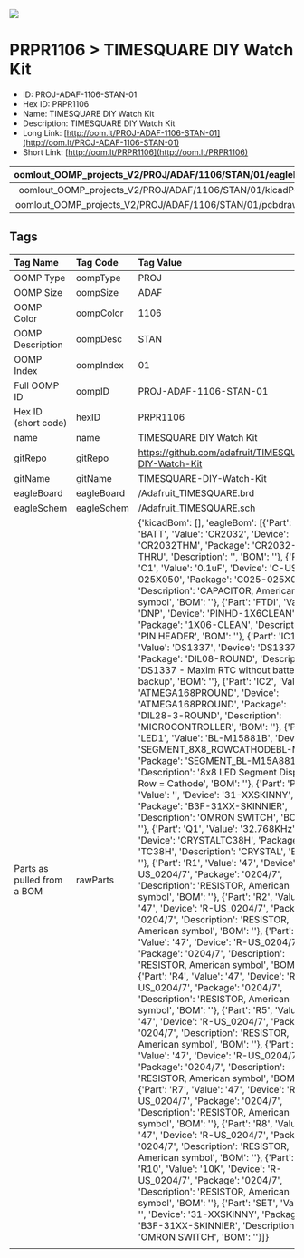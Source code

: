 


  
![][im]
# PRPR1106 > TIMESQUARE DIY Watch Kit

- ID: PROJ-ADAF-1106-STAN-01
- Hex ID: PRPR1106
- Name: TIMESQUARE DIY Watch Kit
- Description: TIMESQUARE DIY Watch Kit
- Long Link: [http://oom.lt/PROJ-ADAF-1106-STAN-01](http://oom.lt/PROJ-ADAF-1106-STAN-01)
- Short Link: [http://oom.lt/PRPR1106](http://oom.lt/PRPR1106)
  

|oomlout_OOMP_projects_V2/PROJ/ADAF/1106/STAN/01/eagleImage.png|oomlout_OOMP_projects_V2/PROJ/ADAF/1106/STAN/01/eagleSchemImage.png|oomlout_OOMP_projects_V2/PROJ/ADAF/1106/STAN/01/kicadPcb3dFront.png|oomlout_OOMP_projects_V2/PROJ/ADAF/1106/STAN/01/kicadPcb3dBack.png|
| :---: | :---: | :---: | :---: |
|oomlout_OOMP_projects_V2/PROJ/ADAF/1106/STAN/01/kicadPcb3d.png|oomlout_OOMP_projects_V2/PROJ/ADAF/1106/STAN/01/bomBack.png|oomlout_OOMP_projects_V2/PROJ/ADAF/1106/STAN/01/bomFront.png|oomlout_OOMP_projects_V2/PROJ/ADAF/1106/STAN/01/pcbdraw.svg|
|oomlout_OOMP_projects_V2/PROJ/ADAF/1106/STAN/01/pcbdrawBack.svg||||

## Tags
  

|Tag Name|Tag Code|Tag Value|
| :--- | :--- | :--- |
|OOMP Type|oompType|PROJ|
|OOMP Size|oompSize|ADAF|
|OOMP Color|oompColor|1106|
|OOMP Description|oompDesc|STAN|
|OOMP Index|oompIndex|01|
|Full OOMP ID|oompID|PROJ-ADAF-1106-STAN-01|
|Hex ID (short code)|hexID|PRPR1106|
|name|name|TIMESQUARE DIY Watch Kit|
|gitRepo|gitRepo|https://github.com/adafruit/TIMESQUARE-DIY-Watch-Kit|
|gitName|gitName|TIMESQUARE-DIY-Watch-Kit|
|eagleBoard|eagleBoard|/Adafruit_TIMESQUARE.brd|
|eagleSchem|eagleSchem|/Adafruit_TIMESQUARE.sch|
|Parts as pulled from a BOM|rawParts|{'kicadBom': [], 'eagleBom': [{'Part': 'BATT', 'Value': 'CR2032', 'Device': 'CR2032THM', 'Package': 'CR2032-THRU', 'Description': '', 'BOM': ''}, {'Part': 'C1', 'Value': '0.1uF', 'Device': 'C-US025-025X050', 'Package': 'C025-025X050', 'Description': 'CAPACITOR, American symbol', 'BOM': ''}, {'Part': 'FTDI', 'Value': 'DNP', 'Device': 'PINHD-1X6CLEAN', 'Package': '1X06-CLEAN', 'Description': 'PIN HEADER', 'BOM': ''}, {'Part': 'IC1', 'Value': 'DS1337', 'Device': 'DS1337', 'Package': 'DIL08-ROUND', 'Description': 'DS1337 - Maxim RTC without battery backup', 'BOM': ''}, {'Part': 'IC2', 'Value': 'ATMEGA168PROUND', 'Device': 'ATMEGA168PROUND', 'Package': 'DIL28-3-ROUND', 'Description': 'MICROCONTROLLER', 'BOM': ''}, {'Part': 'LED1', 'Value': 'BL-M15881B', 'Device': 'SEGMENT_8X8_ROWCATHODEBL-M15', 'Package': 'SEGMENT_BL-M15A881', 'Description': '8x8 LED Segment Displays: Row = Cathode', 'BOM': ''}, {'Part': 'PLUS', 'Value': '', 'Device': '31-XXSKINNY', 'Package': 'B3F-31XX-SKINNIER', 'Description': 'OMRON SWITCH', 'BOM': ''}, {'Part': 'Q1', 'Value': '32.768KHz', 'Device': 'CRYSTALTC38H', 'Package': 'TC38H', 'Description': 'CRYSTAL', 'BOM': ''}, {'Part': 'R1', 'Value': '47', 'Device': 'R-US_0204/7', 'Package': '0204/7', 'Description': 'RESISTOR, American symbol', 'BOM': ''}, {'Part': 'R2', 'Value': '47', 'Device': 'R-US_0204/7', 'Package': '0204/7', 'Description': 'RESISTOR, American symbol', 'BOM': ''}, {'Part': 'R3', 'Value': '47', 'Device': 'R-US_0204/7', 'Package': '0204/7', 'Description': 'RESISTOR, American symbol', 'BOM': ''}, {'Part': 'R4', 'Value': '47', 'Device': 'R-US_0204/7', 'Package': '0204/7', 'Description': 'RESISTOR, American symbol', 'BOM': ''}, {'Part': 'R5', 'Value': '47', 'Device': 'R-US_0204/7', 'Package': '0204/7', 'Description': 'RESISTOR, American symbol', 'BOM': ''}, {'Part': 'R6', 'Value': '47', 'Device': 'R-US_0204/7', 'Package': '0204/7', 'Description': 'RESISTOR, American symbol', 'BOM': ''}, {'Part': 'R7', 'Value': '47', 'Device': 'R-US_0204/7', 'Package': '0204/7', 'Description': 'RESISTOR, American symbol', 'BOM': ''}, {'Part': 'R8', 'Value': '47', 'Device': 'R-US_0204/7', 'Package': '0204/7', 'Description': 'RESISTOR, American symbol', 'BOM': ''}, {'Part': 'R10', 'Value': '10K', 'Device': 'R-US_0204/7', 'Package': '0204/7', 'Description': 'RESISTOR, American symbol', 'BOM': ''}, {'Part': 'SET', 'Value': '', 'Device': '31-XXSKINNY', 'Package': 'B3F-31XX-SKINNIER', 'Description': 'OMRON SWITCH', 'BOM': ''}]}|
||||



[im]: PROJ/ADAF/1106/STAN/01/kicadPcb3d_450.png
